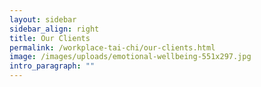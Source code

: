 ```yaml
---
layout: sidebar
sidebar_align: right
title: Our Clients
permalink: /workplace-tai-chi/our-clients.html
image: /images/uploads/emotional-wellbeing-551x297.jpg
intro_paragraph: ""
---
```

